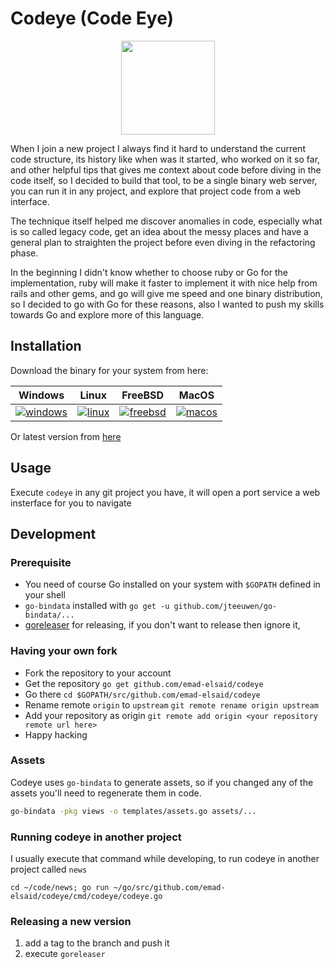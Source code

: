 # Codeye (Code Eye)

<p align="center">
<img src="http://www.emadelsaid.com/images/codeye.png" width="150" align="center">
</p>

When I join a new project I always find it hard to understand the current code
structure, its history like when was it started, who worked on it so far, and
other helpful tips that gives me context about code before diving in the code
itself, so I decided to build that tool, to be a single binary web server, you
can run it in any project, and explore that project code from a web interface.

The technique itself helped me discover anomalies in code, especially what is so
called legacy code, get an idea about the messy places and have a general plan
to straighten the project before even diving in the refactoring phase.

In the beginning I didn't know whether to choose ruby or Go for the
implementation, ruby will make it faster to implement it with nice help from
rails and other gems, and go will give me speed and one binary distribution, so
I decided to go with Go for these reasons, also I wanted to push my skills
towards Go and explore more of this language.

## Installation

Download the binary for your system from here:

| Windows                                                                                                                                                   | Linux                                                                                                                                               | FreeBSD                                                                                                                                                   | MacOS                                                                                                                                               |
|-----------------------------------------------------------------------------------------------------------------------------------------------------------|-----------------------------------------------------------------------------------------------------------------------------------------------------|-----------------------------------------------------------------------------------------------------------------------------------------------------------|-----------------------------------------------------------------------------------------------------------------------------------------------------|
| [![windows](http://www.emadelsaid.com/images/windows.png)](https://github.com/emad-elsaid/codeye/releases/download/v0.2/codeye_0.2_windows_64-bit.tar.gz) | [![linux](http://www.emadelsaid.com/images/linux.png)](https://github.com/emad-elsaid/codeye/releases/download/v0.2/codeye_0.2_linux_64-bit.tar.gz) | [![freebsd](http://www.emadelsaid.com/images/freebsd.png)](https://github.com/emad-elsaid/codeye/releases/download/v0.2/codeye_0.2_freebsd_64-bit.tar.gz) | [![macos](http://www.emadelsaid.com/images/macos.png)](https://github.com/emad-elsaid/codeye/releases/download/v0.2/codeye_0.2_macOS_64-bit.tar.gz) |

Or latest version from [here](https://github.com/emad-elsaid/codeye/releases/latest)

## Usage

Execute `codeye` in any git project you have, it will open a port service a web insterface for you to navigate

## Development

### Prerequisite

* You need of course Go installed on your system with `$GOPATH` defined in your shell
* `go-bindata` installed with `go get -u github.com/jteeuwen/go-bindata/...`
* [goreleaser](https://goreleaser.com/) for releasing, if you don't want to release then ignore it,

### Having your own fork

* Fork the repository to your account
* Get the repository `go get github.com/emad-elsaid/codeye`
* Go there `cd $GOPATH/src/github.com/emad-elsaid/codeye`
* Rename remote `origin` to `upstream` `git remote rename origin upstream`
* Add your repository as origin `git remote add origin <your repository remote url here>`
* Happy hacking

### Assets

Codeye uses `go-bindata` to generate assets, so if you changed any of the assets you'll need to regenerate them in code.

```bash
go-bindata -pkg views -o templates/assets.go assets/...
```


### Running codeye in another project

I usually execute that command while developing, to run codeye in another project called `news`

```shell
cd ~/code/news; go run ~/go/src/github.com/emad-elsaid/codeye/cmd/codeye/codeye.go
```

### Releasing a new version

1. add a tag to the branch and push it
2. execute `goreleaser`

